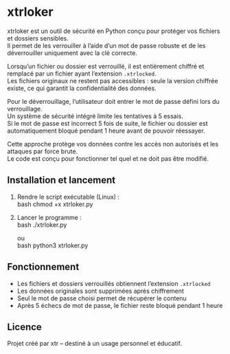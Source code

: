 # xtrloker

xtrloker est un outil de sécurité en Python conçu pour protéger vos fichiers et dossiers sensibles.  
Il permet de les verrouiller à l’aide d’un mot de passe robuste et de les déverrouiller uniquement avec la clé correcte.  

Lorsqu’un fichier ou dossier est verrouillé, il est entièrement chiffré et remplacé par un fichier ayant l’extension `.xtrlocked`.  
Les fichiers originaux ne restent pas accessibles : seule la version chiffrée existe, ce qui garantit la confidentialité des données.  

Pour le déverrouillage, l’utilisateur doit entrer le mot de passe défini lors du verrouillage.  
Un système de sécurité intégré limite les tentatives à 5 essais.  
Si le mot de passe est incorrect 5 fois de suite, le fichier ou dossier est automatiquement bloqué pendant 1 heure avant de pouvoir réessayer.  

Cette approche protège vos données contre les accès non autorisés et les attaques par force brute.  
Le code est conçu pour fonctionner tel quel et ne doit pas être modifié.  

## Installation et lancement

1. Rendre le script exécutable (Linux) :  
      bash
   chmod +x xtrloker.py
   

2. Lancer le programme :  
      bash
   ./xtrloker.py
    
   ou  
      bash
   python3 xtrloker.py
   

## Fonctionnement

- Les fichiers et dossiers verrouillés obtiennent l’extension `.xtrlocked`  
- Les données originales sont supprimées après chiffrement  
- Seul le mot de passe choisi permet de récupérer le contenu  
- Après 5 échecs de mot de passe, le fichier reste bloqué pendant 1 heure  

## Licence

Projet créé par xtr – destiné à un usage personnel et éducatif.

